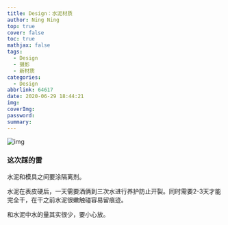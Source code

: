 ```yaml
---
title: Design：水泥材质
author: Ning Ning
top: true
cover: false
toc: true
mathjax: false
tags:
  - Design
  - 摄影
  - 新材质
categories:
  - Design
abbrlink: 64617
date: 2020-06-29 18:44:21
img:
coverImg:
password:
summary:
---
```

![img](https://cdn.jsdelivr.net/gh/CoreyTao/photo2/静态图1.jpg )


### 这次踩的雷

水泥和模具之间要涂隔离剂。

水泥在表皮硬后，一天需要洒俩到三次水进行养护防止开裂。同时需要2-3天才能完全干，在干之前水泥很嫩触碰容易留痕迹。

和水泥中水的量其实很少，要小心放。




